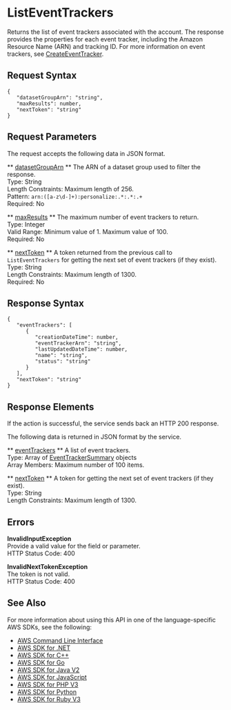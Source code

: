 # ListEventTrackers<a name="API_ListEventTrackers"></a>

Returns the list of event trackers associated with the account\. The response provides the properties for each event tracker, including the Amazon Resource Name \(ARN\) and tracking ID\. For more information on event trackers, see [CreateEventTracker](API_CreateEventTracker.md)\.

## Request Syntax<a name="API_ListEventTrackers_RequestSyntax"></a>

```
{
   "datasetGroupArn": "string",
   "maxResults": number,
   "nextToken": "string"
}
```

## Request Parameters<a name="API_ListEventTrackers_RequestParameters"></a>

The request accepts the following data in JSON format\.

 ** [datasetGroupArn](#API_ListEventTrackers_RequestSyntax) **   <a name="personalize-ListEventTrackers-request-datasetGroupArn"></a>
The ARN of a dataset group used to filter the response\.  
Type: String  
Length Constraints: Maximum length of 256\.  
Pattern: `arn:([a-z\d-]+):personalize:.*:.*:.+`   
Required: No

 ** [maxResults](#API_ListEventTrackers_RequestSyntax) **   <a name="personalize-ListEventTrackers-request-maxResults"></a>
The maximum number of event trackers to return\.  
Type: Integer  
Valid Range: Minimum value of 1\. Maximum value of 100\.  
Required: No

 ** [nextToken](#API_ListEventTrackers_RequestSyntax) **   <a name="personalize-ListEventTrackers-request-nextToken"></a>
A token returned from the previous call to `ListEventTrackers` for getting the next set of event trackers \(if they exist\)\.  
Type: String  
Length Constraints: Maximum length of 1300\.  
Required: No

## Response Syntax<a name="API_ListEventTrackers_ResponseSyntax"></a>

```
{
   "eventTrackers": [ 
      { 
         "creationDateTime": number,
         "eventTrackerArn": "string",
         "lastUpdatedDateTime": number,
         "name": "string",
         "status": "string"
      }
   ],
   "nextToken": "string"
}
```

## Response Elements<a name="API_ListEventTrackers_ResponseElements"></a>

If the action is successful, the service sends back an HTTP 200 response\.

The following data is returned in JSON format by the service\.

 ** [eventTrackers](#API_ListEventTrackers_ResponseSyntax) **   <a name="personalize-ListEventTrackers-response-eventTrackers"></a>
A list of event trackers\.  
Type: Array of [EventTrackerSummary](API_EventTrackerSummary.md) objects  
Array Members: Maximum number of 100 items\.

 ** [nextToken](#API_ListEventTrackers_ResponseSyntax) **   <a name="personalize-ListEventTrackers-response-nextToken"></a>
A token for getting the next set of event trackers \(if they exist\)\.  
Type: String  
Length Constraints: Maximum length of 1300\.

## Errors<a name="API_ListEventTrackers_Errors"></a>

 **InvalidInputException**   
Provide a valid value for the field or parameter\.  
HTTP Status Code: 400

 **InvalidNextTokenException**   
The token is not valid\.  
HTTP Status Code: 400

## See Also<a name="API_ListEventTrackers_SeeAlso"></a>

For more information about using this API in one of the language\-specific AWS SDKs, see the following:
+  [ AWS Command Line Interface](https://docs.aws.amazon.com/goto/aws-cli/personalize-2018-05-22/ListEventTrackers) 
+  [ AWS SDK for \.NET](https://docs.aws.amazon.com/goto/DotNetSDKV3/personalize-2018-05-22/ListEventTrackers) 
+  [ AWS SDK for C\+\+](https://docs.aws.amazon.com/goto/SdkForCpp/personalize-2018-05-22/ListEventTrackers) 
+  [ AWS SDK for Go](https://docs.aws.amazon.com/goto/SdkForGoV1/personalize-2018-05-22/ListEventTrackers) 
+  [ AWS SDK for Java V2](https://docs.aws.amazon.com/goto/SdkForJavaV2/personalize-2018-05-22/ListEventTrackers) 
+  [ AWS SDK for JavaScript](https://docs.aws.amazon.com/goto/AWSJavaScriptSDK/personalize-2018-05-22/ListEventTrackers) 
+  [ AWS SDK for PHP V3](https://docs.aws.amazon.com/goto/SdkForPHPV3/personalize-2018-05-22/ListEventTrackers) 
+  [ AWS SDK for Python](https://docs.aws.amazon.com/goto/boto3/personalize-2018-05-22/ListEventTrackers) 
+  [ AWS SDK for Ruby V3](https://docs.aws.amazon.com/goto/SdkForRubyV3/personalize-2018-05-22/ListEventTrackers) 